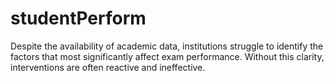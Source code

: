 # studentPerform
Despite the availability of academic data, institutions struggle to identify the factors that most significantly affect exam performance. Without this clarity, interventions are often reactive and ineffective.
